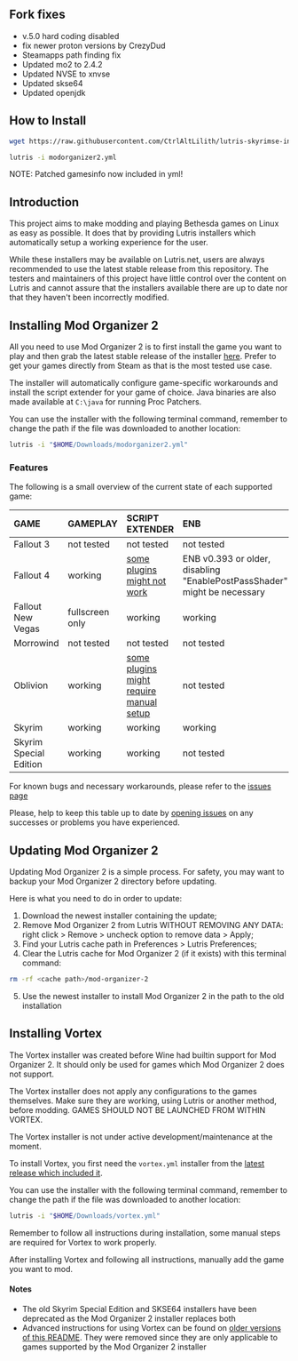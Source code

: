## Fork fixes 
- v.5.0 hard coding disabled 
-  fix newer proton versions by CrezyDud
-  Steamapps path finding fix
- Updated mo2 to 2.4.2
- Updated NVSE to xnvse
- Updated skse64 
- Updated openjdk 

## How to Install 

```bash
wget https://raw.githubusercontent.com/CtrlAltLilith/lutris-skyrimse-installers/master/installers/modorganizer2.yml

lutris -i modorganizer2.yml
```

NOTE: Patched gamesinfo now included in yml!
## Introduction

This project aims to make modding and playing Bethesda games on Linux as easy as possible. It does that by providing Lutris installers which automatically setup a working experience for the user.

While these installers may be available on Lutris.net, users are always recommended to use the latest stable release from this repository. The testers and maintainers of this project have little control over the content on Lutris and cannot assure that the installers available there are up to date nor that they haven't been incorrectly modified.

## Installing Mod Organizer 2

All you need to use Mod Organizer 2 is to first install the game you want to play and then grab the latest stable release of the installer [here](https://github.com/rockerbacon/lutris-skyrimse-installers/releases). Prefer to get your games directly from Steam as that is the most tested use case.

The installer will automatically configure game-specific workarounds and install the script extender for your game of choice. Java binaries are also made available at `C:\java` for running Proc Patchers.

You can use the installer with the following terminal command, remember to change the path if the file was downloaded to another location:
```bash
lutris -i "$HOME/Downloads/modorganizer2.yml"
```

### Features

The following is a small overview of the current state of each supported game:

| GAME                   | GAMEPLAY      | SCRIPT EXTENDER           | ENB           |
| :--------------------- | :------------ | :------------------------ | :------------ |
| Fallout 3              | not tested    | not tested                | not tested    |
| Fallout 4              | working | [some plugins might not work](https://github.com/rockerbacon/lutris-skyrimse-installers/issues/32) | ENB v0.393 or older, disabling "EnablePostPassShader" might be necessary |
| Fallout New Vegas      | fullscreen only       | working | working    |
| Morrowind              | not tested    | not tested                | not tested    |
| Oblivion               | working    | [some plugins might require manual setup](https://github.com/rockerbacon/lutris-skyrimse-installers/issues/63#issuecomment-643690247)                 | not tested    |
| Skyrim                 | working       | working                   | working       |
| Skyrim Special Edition | working       | working                   | not tested |

For known bugs and necessary workarounds, please refer to the [issues page](https://github.com/rockerbacon/lutris-skyrimse-installers/issues?q=is:issue+is:open+label:bug+)

Please, help to keep this table up to date by [opening issues](https://github.com/rockerbacon/lutris-skyrimse-installers/issues/new/choose) on any successes or problems you have experienced.

## Updating Mod Organizer 2

Updating Mod Organizer 2 is a simple process. For safety, you may want to backup your Mod Organizer 2 directory before updating.

Here is what you need to do in order to update:

1. Download the newest installer containing the update;
2. Remove Mod Organizer 2 from Lutris WITHOUT REMOVING ANY DATA: right click > Remove > uncheck option to remove data > Apply;
3. Find your Lutris cache path in Preferences > Lutris Preferences;
4. Clear the Lutris cache for Mod Organizer 2 (if it exists) with this terminal command:
  ```bash
  rm -rf <cache path>/mod-organizer-2
  ```
5. Use the newest installer to install Mod Organizer 2 in the path to the old installation

## Installing Vortex

The Vortex installer was created before Wine had builtin support for Mod Organizer 2. It should only be used for games which Mod Organizer 2 does not support.

The Vortex installer does not apply any configurations to the games themselves. Make sure they are working, using Lutris or another method, before modding. GAMES SHOULD NOT BE LAUNCHED FROM WITHIN VORTEX.

The Vortex installer is not under active development/maintenance at the moment.

To install Vortex, you first need the `vortex.yml` installer from the [latest release which included it](https://github.com/rockerbacon/lutris-skyrimse-installers/releases/tag/1.9.3).

You can use the installer with the following terminal command, remember to change the path if the file was downloaded to another location:
```bash
lutris -i "$HOME/Downloads/vortex.yml"
```

Remember to follow all instructions during installation, some manual steps are required for Vortex to work properly.

After installing Vortex and following all instructions, manually add the game you want to mod.

#### Notes

- The old Skyrim Special Edition and SKSE64 installers have been deprecated as the Mod Organizer 2 installer replaces both
- Advanced instructions for using Vortex can be found on [older versions of this README](https://github.com/rockerbacon/lutris-skyrimse-installers/tree/0203cd1fdc9832152ae1d87c488c7492ea3ecc61). They were removed since they are only applicable to games supported by the Mod Organizer 2 installer
